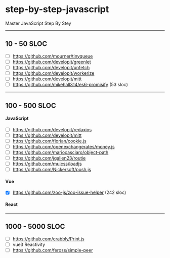 # step-by-step-javascript
Master JavaScript Step By Stey



-----------------
## 10 - 50 SLOC

- [ ] https://github.com/mourner/tinyqueue
- [ ] https://github.com/developit/greenlet
- [ ] https://github.com/developit/unfetch
- [ ] https://github.com/developit/workerize
- [ ] https://github.com/developit/mitt
- [ ] https://github.com/mikehall314/es6-promisify (53 sloc)

------------------
## 100 - 500 SLOC

#### JavaScript

- [ ] https://github.com/developit/redaxios
- [ ] https://github.com/developit/mitt
- [ ] https://github.com/florian/cookie.js
- [ ] https://github.com/openexchangerates/money.js
- [ ] https://github.com/mariocasciaro/object-path
- [ ] https://github.com/jgallen23/routie
- [ ] https://github.com/muicss/loadjs
- [ ] https://github.com/Nickersoft/push.js

#### Vue
- [x] https://github.com/zoo-js/zoo-issue-helper (242 sloc)

#### React

--------------------
##  1000 - 5000 SLOC

- [ ] https://github.com/crabbly/Print.js
- [ ] vue3 Reactivity
- [ ] https://github.com/feross/simple-peer